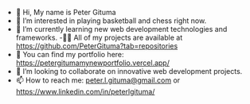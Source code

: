 - 👋 Hi, My name is Peter Gituma 
- 👀 I’m interested in playing basketball and chess right now.
- 🌱 I’m currently learning new web development technologies and frameworks.
-👨‍💻 All of my projects are available at https://github.com/PeterGituma?tab=repositories
- 🌱 You can find my portfolio here: https://petergitumamynewportfolio.vercel.app/
- 💞️ I’m looking to collaborate on innovative web development projects.
- 📫 How to reach me: peter.l.gituma@gmail.com or https://www.linkedin.com/in/peterlgituma/

<!---
PeterGituma/PeterGituma is a ✨ special ✨ repository because its `README.md` (this file) appears on your GitHub profile.
You can click the Preview link to take a look at your changes.
--->
